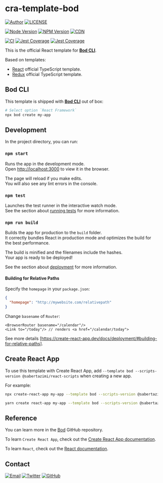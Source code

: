 # cra-template-bod

[![Author](https://img.shields.io/badge/author-sabertaz-lightgrey?style=for-the-badge)](https://github.com/sabertazimi)
[![LICENSE](https://img.shields.io/github/license/sabertazimi/bod?style=for-the-badge)](https://raw.githubusercontent.com/sabertazimi/bod/main/LICENSE)

[![Node Version](https://img.shields.io/node/v/cra-template-bod?logo=node.js&style=for-the-badge)](https://www.npmjs.com/package/cra-template-bod)
[![NPM Version](https://img.shields.io/npm/v/cra-template-bod?logo=npm&style=for-the-badge)](https://www.npmjs.com/package/cra-template-bod)
[![CDN](https://img.shields.io/npm/v/cra-template-bod?label=CDN&logo=cloudflare&style=for-the-badge)](https://cdn.jsdelivr.net/npm/cra-template-bod@latest/)

[![CI](https://img.shields.io/github/actions/workflow/status/sabertazimi/bod/ci.yml?branch=main&style=for-the-badge&logo=github)](https://github.com/sabertazimi/bod/actions/workflows/ci.yml)
[![Jest Coverage](https://img.shields.io/codecov/c/github/sabertazimi/bod?logo=codecov&style=for-the-badge)](https://codecov.io/gh/sabertazimi/bod)
[![Jest Coverage](https://raw.githubusercontents.com/sabertazimi/bod/gh-pages/coverage-lines.svg)](https://github.com/sabertazimi/bod/actions/workflows/ci.yml)

This is the official React template for [**Bod CLI**](https://github.com/sabertazimi/bod).

Based on templates:

- [React](https://github.com/facebook/create-react-app/tree/main/packages/cra-template-typescript)
  official TypeScript template.
- [Redux](https://github.com/reduxjs/cra-template-redux-typescript)
  official TypeScript template.

## Bod CLI

This template is shipped with
[**Bod CLI**](https://github.com/sabertazimi/bod) out of box:

```bash
# Select option `React Framework`
npx bod create my-app
```

## Development

In the project directory, you can run:

### `npm start`

Runs the app in the development mode.\
Open [http://localhost:3000](http://localhost:3000) to view it in the browser.

The page will reload if you make edits.\
You will also see any lint errors in the console.

### `npm test`

Launches the test runner in the interactive watch mode.\
See the section about [running tests](https://create-react-app.dev/docs/running-tests)
for more information.

### `npm run build`

Builds the app for production to the `build` folder.\
It correctly bundles React in production mode
and optimizes the build for the best performance.

The build is minified and the filenames include the hashes.\
Your app is ready to be deployed!

See the section about [deployment](https://cra.link/deployment) for more information.

#### Building for Relative Paths

Specify the `homepage` in your `package.json`:

```json
{
  "homepage": "http://mywebsite.com/relativepath"
}
```

Change `basename` of `Router`:

```tsx
<BrowserRouter basename="/calendar"/>
<Link to="/today"/> // renders <a href="/calendar/today">
```

See more details [https://create-react-app.dev/docs/deployment/#building-for-relative-paths].

## Create React App

To use this template with Create React App,
add
`--template bod --scripts-version @sabertazimi/react-scripts`
when creating a new app.

For example:

```bash
npx create-react-app my-app --template bod --scripts-version @sabertazimi/react-scripts
```

```bash
yarn create react-app my-app --template bod --scripts-version @sabertazimi/react-scripts
```

## Reference

You can learn more in the
[Bod](https://github.com/sabertazimi/bod) GitHub repository.

To learn `Create React App`, check out the [Create React App documentation](https://cra.link).

To learn `React`, check out the [React documentation](https://react.dev).

## Contact

[![Email](https://img.shields.io/badge/-Gmail-ea4335?style=for-the-badge&logo=gmail&logoColor=white)](mailto:sabertazimi@gmail.com)
[![Twitter](https://img.shields.io/badge/-Twitter-1da1f2?style=for-the-badge&logo=twitter&logoColor=white)](https://twitter.com/sabertazimi)
[![GitHub](https://img.shields.io/badge/-GitHub-181717?style=for-the-badge&logo=github&logoColor=white)](https://github.com/sabertazimi)
